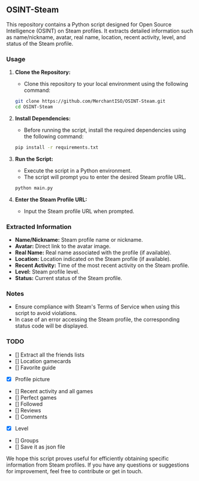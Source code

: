 ## OSINT-Steam

This repository contains a Python script designed for Open Source Intelligence (OSINT) on Steam profiles. It extracts detailed information such as name/nickname, avatar, real name, location, recent activity, level, and status of the Steam profile.

### Usage

1. **Clone the Repository:**
   - Clone this repository to your local environment using the following command:

   ```bash
   git clone https://github.com/MerchantISO/OSINT-Steam.git
   cd OSINT-Steam
   ```

2. **Install Dependencies:**
   - Before running the script, install the required dependencies using the following command:

   ```bash
   pip install -r requirements.txt
   ```

3. **Run the Script:**
   - Execute the script in a Python environment.
   - The script will prompt you to enter the desired Steam profile URL.

   ```bash
   python main.py
   ```

4. **Enter the Steam Profile URL:**
   - Input the Steam profile URL when prompted.

### Extracted Information

- **Name/Nickname:** Steam profile name or nickname.
- **Avatar:** Direct link to the avatar image.
- **Real Name:** Real name associated with the profile (if available).
- **Location:** Location indicated on the Steam profile (if available).
- **Recent Activity:** Time of the most recent activity on the Steam profile.
- **Level:** Steam profile level.
- **Status:** Current status of the Steam profile.

### Notes

- Ensure compliance with Steam's Terms of Service when using this script to avoid violations.
- In case of an error accessing the Steam profile, the corresponding status code will be displayed.

### TODO

- [] Extract all the friends lists
- [] Location gamecards
- [] Favorite guide
- [x] Profile picture
- [] Recent activity and all games
- [] Perfect games
- [] Followed
- [] Reviews
- [] Comments
- [x] Level
- [] Groups
- [] Save it as json file

We hope this script proves useful for efficiently obtaining specific information from Steam profiles. If you have any questions or suggestions for improvement, feel free to contribute or get in touch.
